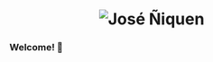 <h1 align="center">
  <img src="https://https://raw.githubusercontent.com/joseniquen08/joseniquen08/main/name.svg" alt="José Ñiquen" />
</h1>

### Welcome! 👋

<!--
**joseniquen08/joseniquen08** is a ✨ _special_ ✨ repository because its `README.md` (this file) appears on your GitHub profile.

Here are some ideas to get you started:

- 🔭 I’m currently working on ...
- 🌱 I’m currently learning ...
- 👯 I’m looking to collaborate on ...
- 🤔 I’m looking for help with ...
- 💬 Ask me about ...
- 📫 How to reach me: ...
- 😄 Pronouns: ...
- ⚡ Fun fact: ...
-->
